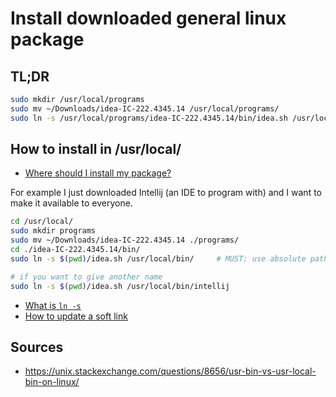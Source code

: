 # Install downloaded general linux package

## TL;DR

```bash
sudo mkdir /usr/local/programs
sudo mv ~/Downloads/idea-IC-222.4345.14 /usr/local/programs/
sudo ln -s /usr/local/programs/idea-IC-222.4345.14/bin/idea.sh /usr/local/bin/
```

## How to install in /usr/local/

- [Where should I install my package?](../../../../../../docs/Ricerche/ICT/sistemi%20operativi%20e%20kernel/linux/QA/index.md#where-should-i-install-my-program)

For example I just downloaded Intellij (an IDE to program with) and I want to make it available to everyone.

```bash
cd /usr/local/
sudo mkdir programs
sudo mv ~/Downloads/idea-IC-222.4345.14 ./programs/
cd ./idea-IC-222.4345.14/bin/
sudo ln -s $(pwd)/idea.sh /usr/local/bin/     # MUST: use absolute path

# if you want to give another name
sudo ln -s $(pwd)/idea.sh /usr/local/bin/intellij
```

- [What is `ln -s`](../../../../../../docs/Ricerche/ICT/sistemi%20operativi%20e%20kernel/linux/QA/index.md#what-is-a-soft-link-ln-s)
- [How to update a soft link](../../../../../../docs/Ricerche/ICT/sistemi%20operativi%20e%20kernel/linux/QA/index.md#how-to-update-a-soft-link)

## Sources

- <https://unix.stackexchange.com/questions/8656/usr-bin-vs-usr-local-bin-on-linux/>
